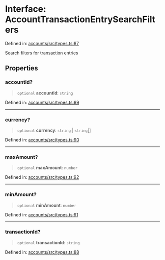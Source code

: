 # Interface: AccountTransactionEntrySearchFilters

Defined in: [accounts/src/types.ts:87](https://github.com/happyvertical/smrt/blob/71a16025d52b026725fd522a392015e67e1d6489/packages/accounts/src/types.ts#L87)

Search filters for transaction entries

## Properties

### accountId?

> `optional` **accountId**: `string`

Defined in: [accounts/src/types.ts:89](https://github.com/happyvertical/smrt/blob/71a16025d52b026725fd522a392015e67e1d6489/packages/accounts/src/types.ts#L89)

***

### currency?

> `optional` **currency**: `string` \| `string`[]

Defined in: [accounts/src/types.ts:90](https://github.com/happyvertical/smrt/blob/71a16025d52b026725fd522a392015e67e1d6489/packages/accounts/src/types.ts#L90)

***

### maxAmount?

> `optional` **maxAmount**: `number`

Defined in: [accounts/src/types.ts:92](https://github.com/happyvertical/smrt/blob/71a16025d52b026725fd522a392015e67e1d6489/packages/accounts/src/types.ts#L92)

***

### minAmount?

> `optional` **minAmount**: `number`

Defined in: [accounts/src/types.ts:91](https://github.com/happyvertical/smrt/blob/71a16025d52b026725fd522a392015e67e1d6489/packages/accounts/src/types.ts#L91)

***

### transactionId?

> `optional` **transactionId**: `string`

Defined in: [accounts/src/types.ts:88](https://github.com/happyvertical/smrt/blob/71a16025d52b026725fd522a392015e67e1d6489/packages/accounts/src/types.ts#L88)
